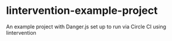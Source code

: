 # lintervention-example-project
An example project with Danger.js set up to run via Circle CI using lintervention
